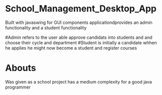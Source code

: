 # School_Management_Desktop_App
Built with javaswing for GUI components applicationdprovides an admin functionality and a student functionality

#Admin refers to the user able approve candidats into students and and choose their cycle and department
#Student is initially a candidate whhen he applies he might now become a student and register courses

# Abouts
Was given as a school project has a medium complexity for a good java programmer
